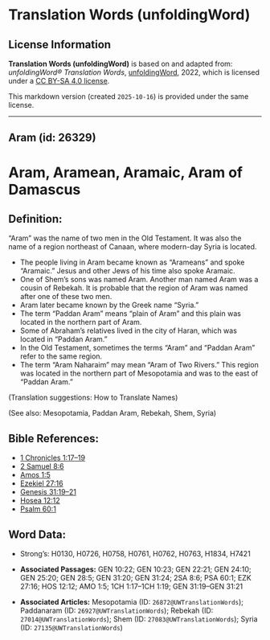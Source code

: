 # Translation Words (unfoldingWord)

## License Information

**Translation Words (unfoldingWord)** is based on and adapted from: _unfoldingWord® Translation Words_, [unfoldingWord](https://unfoldingword.org/utw), 2022, which is licensed under a [CC BY-SA 4.0 license](https://creativecommons.org/licenses/by-sa/4.0/legalcode.en).

This markdown version (created `2025-10-16`) is provided under the same license.



--------------------------------

## Aram (id: 26329)

Aram, Aramean, Aramaic, Aram of Damascus
========================================

Definition:
-----------

“Aram” was the name of two men in the Old Testament. It was also the name of a region northeast of Canaan, where modern\-day Syria is located.

* The people living in Aram became known as “Arameans” and spoke “Aramaic.” Jesus and other Jews of his time also spoke Aramaic.
* One of Shem’s sons was named Aram. Another man named Aram was a cousin of Rebekah. It is probable that the region of Aram was named after one of these two men.
* Aram later became known by the Greek name “Syria.”
* The term “Paddan Aram” means “plain of Aram” and this plain was located in the northern part of Aram.
* Some of Abraham’s relatives lived in the city of Haran, which was located in “Paddan Aram.”
* In the Old Testament, sometimes the terms “Aram” and “Paddan Aram” refer to the same region.
* The term “Aram Naharaim” may mean “Aram of Two Rivers.” This region was located in the northern part of Mesopotamia and was to the east of “Paddan Aram.”

(Translation suggestions: How to Translate Names)

(See also: Mesopotamia, Paddan Aram, Rebekah, Shem, Syria)

Bible References:
-----------------

* [1 Chronicles 1:17–19](https://ref.ly/1Chr1:17-1Chr1:19)
* [2 Samuel 8:6](https://ref.ly/2Sam8:6)
* [Amos 1:5](https://ref.ly/Amos1:5)
* [Ezekiel 27:16](https://ref.ly/Ezek27:16)
* [Genesis 31:19–21](https://ref.ly/Gen31:19-Gen31:21)
* [Hosea 12:12](https://ref.ly/Hos12:12)
* [Psalm 60:1](https://ref.ly/Ps60:1)

Word Data:
----------

* Strong’s: H0130, H0726, H0758, H0761, H0762, H0763, H1834, H7421

* **Associated Passages:** GEN 10:22; GEN 10:23; GEN 22:21; GEN 24:10; GEN 25:20; GEN 28:5; GEN 31:20; GEN 31:24; 2SA 8:6; PSA 60:1; EZK 27:16; HOS 12:12; AMO 1:5; 1CH 1:17–1CH 1:19; GEN 31:19–GEN 31:21
* **Associated Articles:** Mesopotamia (ID: `26872@UWTranslationWords`); Paddanaram (ID: `26927@UWTranslationWords`); Rebekah (ID: `27014@UWTranslationWords`); Shem (ID: `27083@UWTranslationWords`); Syria (ID: `27135@UWTranslationWords`)

